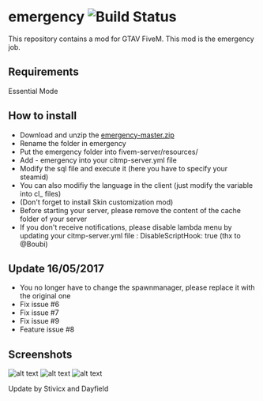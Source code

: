 emergency ![Build Status](https://img.shields.io/badge/status-stable-brightgreen.svg)
============

This repository contains a mod for GTAV FiveM. This mod is the emergency job.

Requirements
------------

Essential Mode

How to install
--------------

- Download and unzip the [emergency-master.zip](https://github.com/Jyben/emergency/archive/master.zip)
- Rename the folder in emergency
- Put the emergency folder into fivem-server/resources/
- Add - emergency into your citmp-server.yml file
- Modify the sql file and execute it (here you have to specify your steamid)
- You can also modifiy the language in the client (just modify the variable into cl_ files)
- (Don't forget to install Skin customization mod)
- Before starting your server, please remove the content of the cache folder of your server
- If you don't receive notifications, please disable lambda menu by updating your citmp-server.yml file : DisableScriptHook: true (thx to @Boubi)


Update 16/05/2017
------

- You no longer have to change the spawnmanager, please replace it with the original one
- Fix issue #6
- Fix issue #7
- Fix issue #9
- Feature issue #8

Screenshots
-----------

![alt text](https://img15.hostingpics.net/pics/937779201705131826411.jpg)
![alt text](https://img15.hostingpics.net/pics/351974201705131827033.jpg) ![alt text](https://img15.hostingpics.net/pics/516074201705131827031.jpg)

Update by Stivicx and Dayfield

